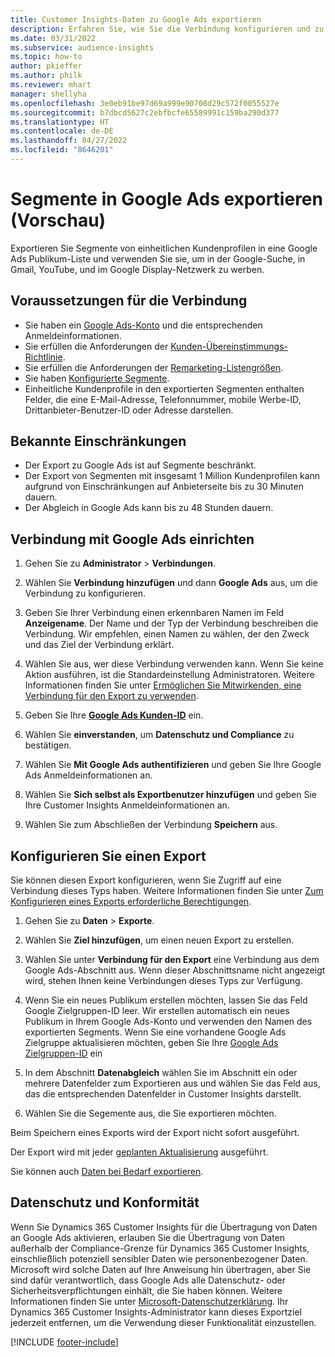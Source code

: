 ```yaml
---
title: Customer Insights-Daten zu Google Ads exportieren
description: Erfahren Sie, wie Sie die Verbindung konfigurieren und zu Google Ads exportieren.
ms.date: 03/31/2022
ms.subservice: audience-insights
ms.topic: how-to
author: pkieffer
ms.author: philk
ms.reviewer: mhart
manager: shellyha
ms.openlocfilehash: 3e0eb91be97d69a999e90708d29c572f0055527e
ms.sourcegitcommit: b7dbcd5627c2ebfbcfe65589991c159ba290d377
ms.translationtype: HT
ms.contentlocale: de-DE
ms.lasthandoff: 04/27/2022
ms.locfileid: "8646201"
---
```

# <a name="export-segments-to-google-ads-preview"></a>Segmente in Google Ads exportieren (Vorschau)

Exportieren Sie Segmente von einheitlichen Kundenprofilen in eine Google Ads Publikum-Liste und verwenden Sie sie, um in der Google-Suche, in Gmail, YouTube, und im Google Display-Netzwerk zu werben. 


## <a name="prerequisites-for-connection"></a>Voraussetzungen für die Verbindung

-   Sie haben ein [Google Ads-Konto](https://ads.google.com/) und die entsprechenden Anmeldeinformationen.
-   Sie erfüllen die Anforderungen der [Kunden-Übereinstimmungs-Richtlinie](https://support.google.com/adspolicy/answer/6299717).
-   Sie erfüllen die Anforderungen der [Remarketing-Listengrößen](https://support.google.com/google-ads/answer/7558048).
-   Sie haben [Konfigurierte Segmente](segments.md).
-   Einheitliche Kundenprofile in den exportierten Segmenten enthalten Felder, die eine E-Mail-Adresse, Telefonnummer, mobile Werbe-ID, Drittanbieter-Benutzer-ID oder Adresse darstellen.

## <a name="known-limitations"></a>Bekannte Einschränkungen

- Der Export zu Google Ads ist auf Segmente beschränkt.
- Der Export von Segmenten mit insgesamt 1 Million Kundenprofilen kann aufgrund von Einschränkungen auf Anbieterseite bis zu 30 Minuten dauern. 
- Der Abgleich in Google Ads kann bis zu 48 Stunden dauern.

## <a name="set-up-connection-to-google-ads"></a>Verbindung mit Google Ads einrichten

1. Gehen Sie zu **Administrator** > **Verbindungen**.

1. Wählen Sie **Verbindung hinzufügen** und dann **Google Ads** aus, um die Verbindung zu konfigurieren.

1. Geben Sie Ihrer Verbindung einen erkennbaren Namen im Feld **Anzeigename**. Der Name und der Typ der Verbindung beschreiben die Verbindung. Wir empfehlen, einen Namen zu wählen, der den Zweck und das Ziel der Verbindung erklärt.

1. Wählen Sie aus, wer diese Verbindung verwenden kann. Wenn Sie keine Aktion ausführen, ist die Standardeinstellung Administratoren. Weitere Informationen finden Sie unter [Ermöglichen Sie Mitwirkenden, eine Verbindung für den Export zu verwenden](connections.md#allow-contributors-to-use-a-connection-for-exports).

1. Geben Sie Ihre **[Google Ads Kunden-ID](https://support.google.com/google-ads/answer/1704344)** ein.

1. Wählen Sie **einverstanden**, um **Datenschutz und Compliance** zu bestätigen.

1. Wählen Sie **Mit Google Ads authentifizieren** und geben Sie Ihre Google Ads Anmeldeinformationen an.

1. Wählen Sie **Sich selbst als Exportbenutzer hinzufügen** und geben Sie Ihre Customer Insights Anmeldeinformationen an.

1. Wählen Sie zum Abschließen der Verbindung **Speichern** aus. 

## <a name="configure-an-export"></a>Konfigurieren Sie einen Export

Sie können diesen Export konfigurieren, wenn Sie Zugriff auf eine Verbindung dieses Typs haben. Weitere Informationen finden Sie unter [Zum Konfigurieren eines Exports erforderliche Berechtigungen](export-destinations.md#set-up-a-new-export).

1. Gehen Sie zu **Daten** > **Exporte**.

1. Wählen Sie **Ziel hinzufügen**, um einen neuen Export zu erstellen.

1. Wählen Sie unter **Verbindung für den Export** eine Verbindung aus dem Google Ads-Abschnitt aus. Wenn dieser Abschnittsname nicht angezeigt wird, stehen Ihnen keine Verbindungen dieses Typs zur Verfügung.

1. Wenn Sie ein neues Publikum erstellen möchten, lassen Sie das Feld Google Zielgruppen-ID leer. Wir erstellen automatisch ein neues Publikum in Ihrem Google Ads-Konto und verwenden den Namen des exportierten Segments. Wenn Sie eine vorhandene Google Ads Zielgruppe aktualisieren möchten, geben Sie Ihre [Google Ads Zielgruppen-ID](https://support.google.com/google-ads/answer/7558048?hl=en#:~:text=Audience%20lists%20is%20a%20section,Display%20Network%20through%20remarketing%20campaigns.) ein

1. In dem Abschnitt **Datenabgleich** wählen Sie im Abschnitt ein oder mehrere Datenfelder zum Exportieren aus und wählen Sie das Feld aus, das die entsprechenden Datenfelder in Customer Insights darstellt.

1. Wählen Sie die Segemente aus, die Sie exportieren möchten. 

Beim Speichern eines Exports wird der Export nicht sofort ausgeführt.

Der Export wird mit jeder [geplanten Aktualisierung](system.md#schedule-tab) ausgeführt. 

Sie können auch [Daten bei Bedarf exportieren](export-destinations.md#run-exports-on-demand). 

## <a name="data-privacy-and-compliance"></a>Datenschutz und Konformität

Wenn Sie Dynamics 365 Customer Insights für die Übertragung von Daten an Google Ads aktivieren, erlauben Sie die Übertragung von Daten außerhalb der Compliance-Grenze für Dynamics 365 Customer Insights, einschließlich potenziell sensibler Daten wie personenbezogener Daten. Microsoft wird solche Daten auf Ihre Anweisung hin übertragen, aber Sie sind dafür verantwortlich, dass Google Ads alle Datenschutz- oder Sicherheitsverpflichtungen einhält, die Sie haben können. Weitere Informationen finden Sie unter [Microsoft-Datenschutzerklärung](https://go.microsoft.com/fwlink/?linkid=396732).
Ihr Dynamics 365 Customer Insights-Administrator kann dieses Exportziel jederzeit entfernen, um die Verwendung dieser Funktionalität einzustellen.


[!INCLUDE [footer-include](includes/footer-banner.md)]
